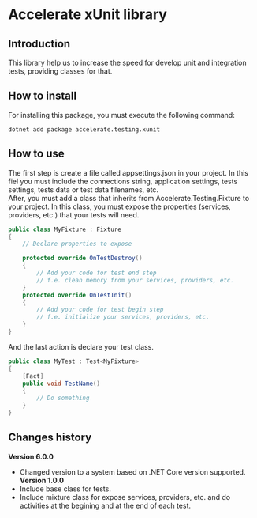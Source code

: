 # Accelerate xUnit library
## Introduction
This library help us to increase the speed for develop unit and integration tests, providing classes for that.  
## How to install
For installing this package, you must execute the following command:  
```
dotnet add package accelerate.testing.xunit
```
## How to use
The first step is create a file called appsettings.json in your project. In this fiel you must include the connections string, application settings, tests settings, tests data or test data filenames, etc.  
After, you must add a class that inherits from Accelerate.Testing.Fixture to your project. In this class, you must expose the properties (services, providers, etc.) that your tests will need.  
``` csharp
public class MyFixture : Fixture
{
    // Declare properties to expose

    protected override OnTestDestroy()
    {
        // Add your code for test end step
        // f.e. clean memory from your services, providers, etc.
    }
    protected override OnTestInit()
    {
        // Add your code for test begin step
        // f.e. initialize your services, providers, etc.
    }
}
```
And the last action is declare your test class.  
``` csharp
public class MyTest : Test<MyFixture>
{
    [Fact]
    public void TestName()
    {
        // Do something
    }
}
```
## Changes history
**Version 6.0.0**
- Changed version to a system based on .NET Core version supported.  
**Version 1.0.0**
- Include base class for tests.  
- Include mixture class for expose services, providers, etc. and do activities at the begining and at the end of each test.  